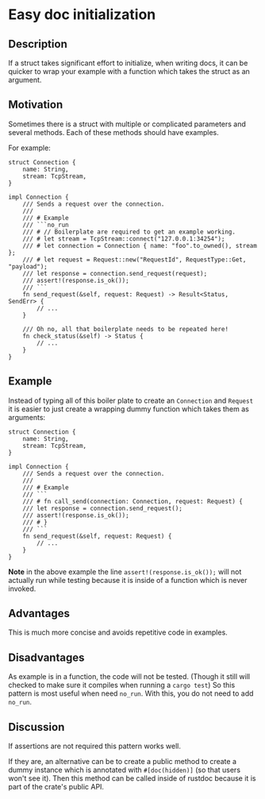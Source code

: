 # Easy doc initialization

## Description

If a struct takes significant effort to initialize, when writing docs, it can be quicker to wrap your example with a 
function which takes the struct as an argument.

## Motivation
Sometimes there is a struct with multiple or complicated parameters and several methods.
Each of these methods should have examples. 

For example:

```rust,ignore
struct Connection {
    name: String,
    stream: TcpStream,
}

impl Connection {
    /// Sends a request over the connection.
    ///
    /// # Example
    /// ```no_run
    /// # // Boilerplate are required to get an example working.
    /// # let stream = TcpStream::connect("127.0.0.1:34254");
    /// # let connection = Connection { name: "foo".to_owned(), stream };
    /// # let request = Request::new("RequestId", RequestType::Get, "payload");
    /// let response = connection.send_request(request);
    /// assert!(response.is_ok());
    /// ```
    fn send_request(&self, request: Request) -> Result<Status, SendErr> {
        // ...
    }
        
    /// Oh no, all that boilerplate needs to be repeated here!
    fn check_status(&self) -> Status {
        // ...
    }
}
```

## Example
Instead of typing all of this boiler plate to create an `Connection` and `Request` it is easier to just create a wrapping dummy function which takes them as arguments:

```rust,ignore
struct Connection {
    name: String,
    stream: TcpStream,
}

impl Connection {
    /// Sends a request over the connection.
    ///
    /// # Example
    /// ```
    /// # fn call_send(connection: Connection, request: Request) {
    /// let response = connection.send_request();
    /// assert!(response.is_ok()); 
    /// # }
    /// ```
    fn send_request(&self, request: Request) {
        // ...
    }
}
```
**Note** in the above example the line `assert!(response.is_ok());` will not actually run while testing because it is inside of a function which is never invoked.

## Advantages

This is much more concise and avoids repetitive code in examples.

## Disadvantages

As example is in a function, the code will not be tested. (Though it still will checked to make sure it compiles when running a `cargo test`)
So this pattern is most useful when need `no_run`. With this, you do not need to add `no_run`.

## Discussion

If assertions are not required this pattern works well. 

If they are, an alternative can be to create a public method to create a dummy instance which is annotated with `#[doc(hidden)]` (so that users won't see it).
Then this method can be called inside of rustdoc because it is part of the crate's public API.
